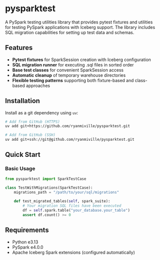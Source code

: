 # pysparktest

A PySpark testing utilities library that provides pytest fixtures and utilities for testing PySpark applications with Iceberg support. The library includes SQL migration capabilities for setting up test data and schemas.

## Features

- **Pytest fixtures** for SparkSession creation with Iceberg configuration
- **SQL migration runner** for executing .sql files in sorted order
- **Base test classes** for convenient SparkSession access
- **Automatic cleanup** of temporary warehouse directories
- **Flexible testing patterns** supporting both fixture-based and class-based approaches

## Installation

Install as a git dependency using `uv`:

```bash
# Add from GitHub (HTTPS)
uv add git+https://github.com/ryanmiville/pysparktest.git

# Add from GitHub (SSH)
uv add git+ssh://git@github.com/ryanmiville/pysparktest.git
```

## Quick Start

### Basic Usage

```python
from pysparktest import SparkTestCase

class TestWithMigrations(SparkTestCase):
    migrations_path = "/path/to/your/sql/migrations"
    
    def test_migrated_tables(self, spark_suite):
        # Your migration SQL files have been executed
        df = self.spark.table("your_database.your_table")
        assert df.count() >= 0
```

## Requirements

- Python e3.13
- PySpark e4.0.0
- Apache Iceberg Spark extensions (configured automatically)